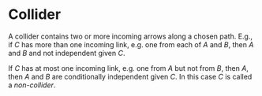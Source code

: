 # Collider

A collider contains two or more incoming arrows along a chosen path. E.g., if
$C$ has more than one incoming link, e.g. one from each of $A$ and $B$, then $A$
and $B$ and not independent given $C$.

If $C$ has at most one incoming link, e.g. one from $A$ but not from $B$, then
$A$, then $A$ and $B$ are conditionally independent given $C$. In this case
$C$ is called a *non-collider*.
